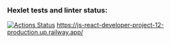 ### Hexlet tests and linter status:

[![Actions Status](https://github.com/EvgeniiaZu8ova/js-react-developer-project-12/workflows/hexlet-check/badge.svg)](https://github.com/EvgeniiaZu8ova/js-react-developer-project-12/actions)
https://js-react-developer-project-12-production.up.railway.app/
